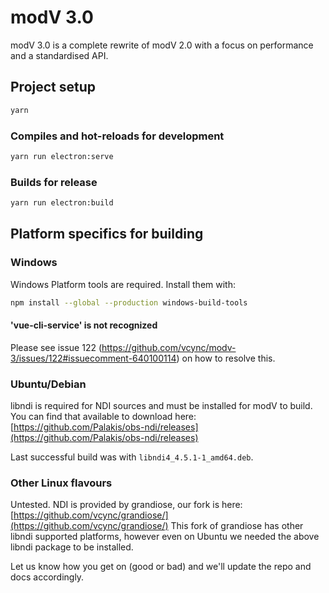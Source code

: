 # modV 3.0

modV 3.0 is a complete rewrite of modV 2.0 with a focus on performance and a standardised API.


## Project setup
```bash
yarn
```

### Compiles and hot-reloads for development
```bash
yarn run electron:serve
```

### Builds for release
```bash
yarn run electron:build
```

## Platform specifics for building

### Windows
Windows Platform tools are required. Install them with:
```bash
npm install --global --production windows-build-tools
```



#### 'vue-cli-service' is not recognized

Please see issue 122 (https://github.com/vcync/modv-3/issues/122#issuecomment-640100114) on how to resolve this.

### Ubuntu/Debian

libndi is required for NDI sources and must be installed for modV to build. You can find that available to download here:
[https://github.com/Palakis/obs-ndi/releases](https://github.com/Palakis/obs-ndi/releases)

Last successful build was with `libndi4_4.5.1-1_amd64.deb`.

### Other Linux flavours
Untested. NDI is provided by grandiose, our fork is here: [https://github.com/vcync/grandiose/](https://github.com/vcync/grandiose/)
This fork of grandiose has other libndi supported platforms, however even on Ubuntu we needed the above libndi package to be installed.

Let us know how you get on (good or bad) and we'll update the repo and docs accordingly.